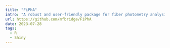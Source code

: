 ```yaml
---
title: "FiPhA"
intro: "A robust and user-friendly package for fiber photometry analysis."
url: https://github.com/mfbridge/FiPhA
date: 2023-07-28
tags:
  - R
  - Shiny
---
```

